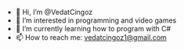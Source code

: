 - 👋 Hi, I’m @VedatCingoz
- 👀 I’m interested in programming and video games
- 🌱 I’m currently learning how to program with C#
- 📫 How to reach me: vedatcingoz1@gmail.com

<!---
VedatCingoz/VedatCingoz is a ✨ special ✨ repository because its `README.md` (this file) appears on your GitHub profile.
You can click the Preview link to take a look at your changes.
--->

